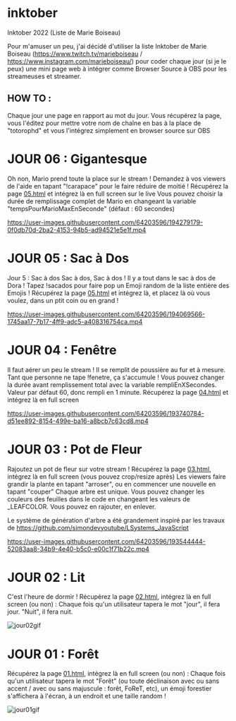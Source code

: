 # inktober
Inktober 2022 (Liste de Marie Boiseau)

Pour m'amuser un peu, j'ai décidé d'utiliser la liste Inktober de Marie Boiseau (https://www.twitch.tv/marieboiseau / https://www.instagram.com/marieboiseau/) pour coder chaque jour (si je le peux) une mini page web à intégrer comme Browser Source à OBS pour les streameuses et streamer. 

## HOW TO : 
Chaque jour une page en rapport au mot du jour. Vous récupérez la page, vous l'éditez pour mettre votre nom de chaîne en bas à la place de "totorophd" et vous l'intégrez simplement en browser source sur OBS

# JOUR 06 : Gigantesque
Oh non, Mario prend toute la place sur le stream ! Demandez à vos viewers de l'aide en tapant "!carapace" pour le faire réduire de moitié ! 
Récupérez la page [05.html](05.html) et intégrez là en full screen sur le live
Vous pouvez choisir la durée de remplissage complet de Mario en changeant la variable "tempsPourMarioMaxEnSeconde" (défaut : 60 secondes)

https://user-images.githubusercontent.com/64203596/194279179-0f0db70d-2ba2-4153-94b5-ad94521e5e1f.mp4

# JOUR 05 : Sac à Dos
Jour 5 : Sac à dos
Sac à dos, Sac à dos ! 
Il y a tout dans le sac à dos de Dora ! Tapez !sacados pour faire pop un Emoji random de la liste entière des Emojis !
Récupérez la page [05.html](05.html) et intégrez là, et placez là où vous voulez, dans un ptit coin ou en grand !

https://user-images.githubusercontent.com/64203596/194069566-1745aa17-7b17-4ff9-adc5-a408316754ca.mp4

# JOUR 04 : Fenêtre

Il faut aérer un peu le stream ! Il se remplit de poussière au fur et à mesure. Tant que personne ne tape !fenetre, ça s'accumule ! 
Vous pouvez changer la durée avant remplissement total avec la variable rempliEnXSecondes. Valeur par défaut 60, donc rempli en 1 minute.
Récupérez la page [04.html](04.html) et intégrez là en full screen

https://user-images.githubusercontent.com/64203596/193740784-d51ee892-8154-499e-ba16-a8bcb7c63cd8.mp4

# JOUR 03 : Pot de Fleur

Rajoutez un pot de fleur sur votre stream ! Récupérez la page [03.html](03.html), intégrez là en full screen (vous pouvez crop/resize après)
Les viewers faire grandir la plante en tapant "arroser", ou en commencer une nouvelle en tapant "couper"
Chaque arbre est unique.
Vous pouvez changer les couleurs des feuilles dans le code en changeant les valeurs de _LEAFCOLOR. Vous pouvez en rajouter, en enlever. 

Le système de génération d'arbre a été grandement inspiré par les travaux de https://github.com/simondevyoutube/LSystems_JavaScript

https://user-images.githubusercontent.com/64203596/193544444-52083aa8-34b9-4e40-b5c0-e00c1f71b22c.mp4


# JOUR 02 : Lit

C'est l'heure de dormir ! Récupérez la page [02.html](02.html), intégrez là en full screen (ou non) : Chaque fois qu'un utilisateur tapera le mot "jour", il fera jour. "Nuit", il fera nuit. 

![jour02gif](https://i.gyazo.com/dc724417fa78b1fc1e9beda81d3a4315.gif)

# JOUR 01 : Forêt

Récupérez la page [01.html](01.html), intégrez là en full screen (ou non) : Chaque fois qu'un utilisateur tapera le mot "Forêt" (ou toute déclinaison avec ou sans accent / avec ou sans majuscule : forêt, FoReT, etc), un émoji forestier s'affichera à l'écran, à un endroit et une taille random !



![jour01gif](https://i.gyazo.com/cb2067c406d25a5b3d0cb8a01c678cde.gif)
